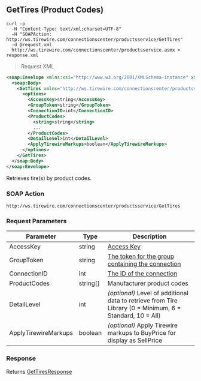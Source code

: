 ## GetTires (Product Codes)

```shell
curl -p
  -H "Content-Type: text/xml;charset=UTF-8"
  -H "SOAPAction: http://ws.tirewire.com/connectionscenter/productsservice/GetTires"
  -d @request.xml
  http://ws.tirewire.com/connectionscenter/productsservice.asmx > response.xml
```

> Request XML

```xml
<soap:Envelope xmlns:xsi="http://www.w3.org/2001/XMLSchema-instance" xmlns:xsd="http://www.w3.org/2001/XMLSchema" xmlns:soap="http://schemas.xmlsoap.org/soap/envelope/">
  <soap:Body>
    <GetTires xmlns="http://ws.tirewire.com/connectionscenter/productsservice">
      <options>
        <AccessKey>string</AccessKey>
        <GroupToken>string</GroupToken>
        <ConnectionID>int</ConnectionID>
        <ProductCodes>
          <string>string</string>
          ...
        </ProductCodes>
        <DetailLevel>int</DetailLevel>
        <ApplyTirewireMarkups>boolean</ApplyTirewireMarkups>
      </options>
    </GetTires>
  </soap:Body>
</soap:Envelope>
```

Retrieves tire(s) by product codes.

### SOAP Action
`http://ws.tirewire.com/connectionscenter/productsservice/GetTires`

### Request Parameters
Parameter | Type | Description
--------- | ---- | -----------
AccessKey | string | [Access Key](#access-keys)
GroupToken | string | [The token for the group containing the connection](#creating-a-group)
ConnectionID | int | [The ID of the connection](#get-connections-by-group-token)
ProductCodes | string[] | Manufacturer product codes
DetailLevel | int | *(optional)* Level of additional data to retrieve from Tire Library (0 = Minimum, 6 = Standard, 10 = All)
ApplyTirewireMarkups | boolean | *(optional)* Apply Tirewire markups to BuyPrice for display as SellPrice

### Response
Returns [GetTiresResponse](#gettires-response)
